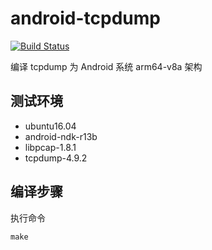 # android-tcpdump

[![Build Status](https://travis-ci.org/alvisisme/android-tcpdump.svg?branch=master)](https://travis-ci.org/alvisisme/android-tcpdump)

编译 tcpdump 为 Android 系统 arm64-v8a 架构

## 测试环境

* ubuntu16.04
* android-ndk-r13b
* libpcap-1.8.1
* tcpdump-4.9.2

## 编译步骤

执行命令
```shell
make
```

